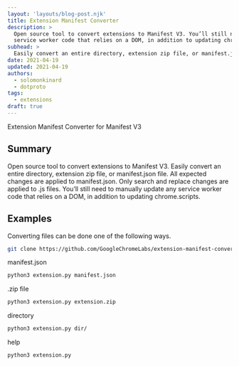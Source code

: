 ```yaml
---
layout: 'layouts/blog-post.njk'
title: Extension Manifest Converter
description: >
  Open source tool to convert extensions to Manifest V3. You’ll still need to manually update any
  service worker code that relies on a DOM, in addition to updating chrome.scripts.
subhead: >
  Easily convert an entire directory, extension zip file, or manifest.json file.
date: 2021-04-19
updated: 2021-04-19
authors:
  - solomonkinard
  - dotproto
tags:
  - extensions
draft: true
---
```


Extension Manifest Converter for Manifest V3

## Summary

Open source tool to convert extensions to Manifest V3. Easily convert an entire directory, extension
zip file, or manifest.json file. All expected changes are applied to manifest.json. Only search and
replace changes are applied to .js files. You’ll still need to manually update any service worker
code that relies on a DOM, in addition to updating chrome.scripts.

## Examples

Converting files can be done one of the following ways.

```bash
git clone https://github.com/GoogleChromeLabs/extension-manifest-converter
```

manifest.json

```bash
python3 extension.py manifest.json
```

.zip file

```bash
python3 extension.py extension.zip
```

directory

```bash
python3 extension.py dir/
```

help

```bash
python3 extension.py
```
